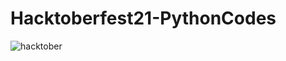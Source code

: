 # Hacktoberfest21-PythonCodes
![hacktober](https://user-images.githubusercontent.com/70090469/137501798-cb0f3c97-2af7-4e28-abc0-123311bb5171.png)
